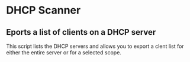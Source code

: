 
<!--Template md page styled for github by Mathew Gallehawk-->

<!--Main body-->
<body>
<!--Container for header-->
<div class="headerBox">
<h1 class="titleFont">DHCP Scanner </h1>
</div>
<!--/Container for header-->

<!--block for main content-->
<div class="mainContent">

<!--block for text -->
<div>
<h2 class="subHead">Eports a list of clients on a DHCP server</h2>
<div class="textBox">
<p>
This script lists the DHCP servers and allows you to export a clent list for either the entire server or for a selected scope.
</p> 
</div>
</div>
</div>
<!--/block for main content-->
</body>
<!--/Main body-->

